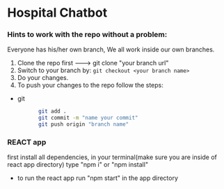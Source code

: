 # Hospital Chatbot

### Hints to work with the repo without a problem:

 Everyone has his/her own branch, We all work inside our own branches.

 1. Clone the repo first ---> git clone "your branch url"
 2. Switch to your branch by:
  ```git checkout <your branch name> ```
 4. Do your changes.
 5. To push your changes to the repo follow the steps:
  * git
  ```sh
            git add .
            git commit -m "name your commit"
            git push origin "branch name"
  ```
            



### REACT app 

 first install all dependencies, in your terminal(make sure you are inside of react app directory) type "npm i" or "npm install"

* to run the react app run "npm start" in the app directory
